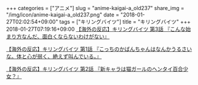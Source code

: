 +++
categories = ["アニメ"]
slug = "anime-kaigai-a_old237"
share_img = "/img/icon/anime-kaigai-a_old237.png"
date = "2018-01-27T02:02:54+09:00"
tags = ["キリングバイツ"]
title = "キリングバイツ"
+++
<span class="update-time">2018-01-27T07:19:16+09:00</span> <a href="https://dsara.blog.fc2.com/blog-entry-2988.html" rel="nofollow" target="_blank" title="【海外の反応】キリングバイツ 第3話 『こんな始まり方なんだ、面白くならないわけがない』">【海外の反応】キリングバイツ 第3話 『こんな始まり方なんだ、面白くならないわけがない』</a>



<a href="https://dsara.blog.fc2.com/blog-entry-2934.html" rel="nofollow" target="_blank" title="【海外の反応】キリングバイツ 第1話 『こっちのかばんちゃんはなんかうるさいな。体と心が弱く、絶えず叫んでいる。』">【海外の反応】キリングバイツ 第1話 『こっちのかばんちゃんはなんかうるさいな。体と心が弱く、絶えず叫んでいる。』</a>

<a href="https://dsara.blog.fc2.com/blog-entry-2962.html" rel="nofollow" target="_blank" title="【海外の反応】キリングバイツ 第2話 『新キャラは猫ガールのヘンタイ百合少女？』">【海外の反応】キリングバイツ 第2話 『新キャラは猫ガールのヘンタイ百合少女？』</a>
